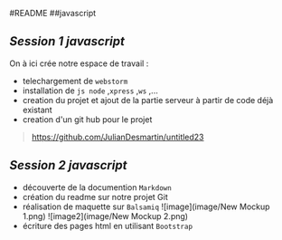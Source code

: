 #README
##javascript

*Session 1 javascript*
---------------

On à ici crée notre espace de travail :
- telechargement de `webstorm`
- installation de `js node` ,`xpress` ,`ws` ,...
- creation du projet et ajout de la partie serveur à partir de code déjà existant
- creation d'un git hub pour le projet
> https://github.com/JulianDesmartin/untitled23

*Session 2 javascript*
---------------

- découverte de la documention `Markdown`
- création du readme sur notre projet Git
- réalisation de maquette sur `Balsamiq`
![image](image/New Mockup 1.png)
![image2](image/New Mockup 2.png)
- écriture des pages html en utilisant `Bootstrap`
